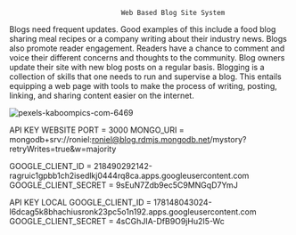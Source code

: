                                 Web Based Blog Site System
                        

Blogs need frequent updates. Good examples of this include a food blog sharing meal recipes or a company writing about their industry news.
Blogs also promote reader engagement. Readers have a chance to comment and voice their different concerns and thoughts to the community. Blog owners update their site with new blog posts on a regular basis.
Blogging is a collection of skills that one needs to run and supervise a blog. This entails equipping a web page with tools to make the process of writing, posting, linking, and sharing content easier on the internet.


![pexels-kaboompics-com-6469](https://user-images.githubusercontent.com/63585718/124276236-1d5a1980-db76-11eb-9817-456235c5af1e.jpg)


API KEY WEBSITE
PORT = 3000
MONGO_URI = mongodb+srv://roniel:roniel@blog.rdmjs.mongodb.net/mystory?retryWrites=true&w=majority

GOOGLE_CLIENT_ID = 218490292142-ragruic1gpbb1ch2isedlkj0444rq8ca.apps.googleusercontent.com
GOOGLE_CLIENT_SECRET = 9sEuN7Zdb9ec5C9MNGqD7YmJ



API KEY LOCAL
GOOGLE_CLIENT_ID = 178148043024-l6dcag5k8bhachiusronk23pc5o1n192.apps.googleusercontent.com
GOOGLE_CLIENT_SECRET = 4sCGhJIA-DfB9O9jHu2I5-Wc




